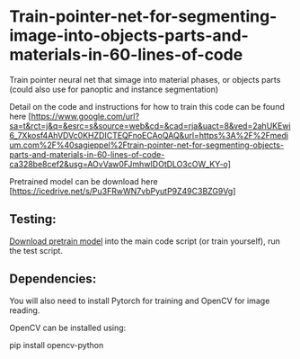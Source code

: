 # Train-pointer-net-for-segmenting-image-into-objects-parts-and-materials-in-60-lines-of-code
Train pointer neural net that simage into material phases, or objects parts (could also use for panoptic and instance segmentation)

Detail on the code and instructions for how to train this code can be found here 
[https://www.google.com/url?sa=t&rct=j&q=&esrc=s&source=web&cd=&cad=rja&uact=8&ved=2ahUKEwi6_7Xkosf4AhVDVc0KHZDICTEQFnoECAoQAQ&url=https%3A%2F%2Fmedium.com%2F%40sagieppel%2Ftrain-pointer-net-for-segmenting-objects-parts-and-materials-in-60-lines-of-code-ca328be8cef2&usg=AOvVaw0FJmhwIDOtDLO3cOW_KY-o]

Pretrained model can be download here [https://icedrive.net/s/Pu3FRwWN7vbPyutP9Z49C3BZG9Vg]

## Testing: 
[Download pretrain model](https://icedrive.net/s/Pu3FRwWN7vbPyutP9Z49C3BZG9Vg) into the main code script (or train yourself), run the test script.

## Dependencies:
You will also need to install Pytorch for training and OpenCV for image reading.

OpenCV can be installed using:

pip install opencv-python


